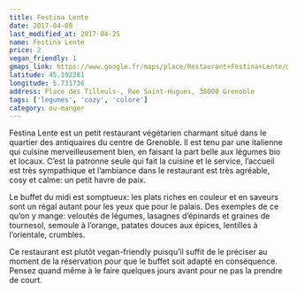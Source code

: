 ```yaml
---
title: Festina Lente
date: 2017-04-08
last_modified_at: 2017-04-25
name: Festina Lente
price: 2
vegan_friendly: 1
gmaps_link: https://www.google.fr/maps/place/Restaurant+Festina+Lente/@45.19228,5.7295563,17z/data=!3m1!4b1!4m5!3m4!1s0x478af48ae777369f:0x9e62c34edbc6d123!8m2!3d45.19228!4d5.731745
latitude: 45.192281 
longitude: 5.731736
address: Place des Tilleuls-, Rue Saint-Hugues, 38000 Grenoble
tags: ['legumes', 'cozy', 'colore']
category: ou-manger
---
```


Festina Lente est un petit restaurant végétarien charmant situé dans le quartier des antiquaires du centre de Grenoble. Il est tenu par une italienne qui cuisine merveilleusement bien, en faisant la part belle aux légumes bio et locaux. C’est la patronne seule qui fait la cuisine et le service, l’accueil est très sympathique  et l’ambiance dans le restaurant est très agréable, cosy et calme: un petit havre de paix.

Le buffet du midi est somptueux: les plats riches en couleur et en saveurs sont un régal autant pour les yeux que pour le palais. Des exemples de ce qu’on y mange: veloutés de légumes, lasagnes d’épinards et graines de tournesol, semoule à l’orange, patates douces aux épices, lentilles à l’orientale, crumbles.

Ce restaurant est plutôt vegan-friendly puisqu’il suffit de le préciser au moment de la réservation pour que le buffet soit adapté en conséquence. Pensez quand même à le faire quelques jours avant pour ne pas la prendre de court. 


